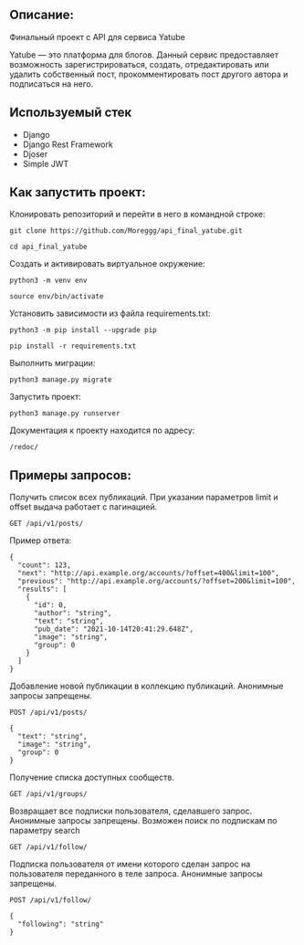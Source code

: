 ## Описание:

Финальный проект с API для сервиса Yatube

Yatube — это платформа для блогов. Данный сервис предоставляет возможность зарегистрироваться, создать, отредактировать или удалить собственный пост, прокомментировать пост другого автора и подписаться на него.

## Используемый стек

- Django
- Django Rest Framework
- Djoser
- Simple JWT

## Как запустить проект:

Клонировать репозиторий и перейти в него в командной строке:

```
git clone https://github.com/Moreggg/api_final_yatube.git
```

```
cd api_final_yatube
```

Cоздать и активировать виртуальное окружение:
```
python3 -m venv env
```

```
source env/bin/activate
```


Установить зависимости из файла requirements.txt:

```
python3 -m pip install --upgrade pip
```

```
pip install -r requirements.txt
```

Выполнить миграции:

```
python3 manage.py migrate
```

Запустить проект:

```
python3 manage.py runserver
```

Документация к проекту находится по адресу:

```
/redoc/
```

## Примеры запросов:
Получить список всех публикаций. При указании параметров limit и offset выдача работает с пагинацией.
```
GET /api/v1/posts/
```
Пример ответа:
```
{
  "count": 123,
  "next": "http://api.example.org/accounts/?offset=400&limit=100",
  "previous": "http://api.example.org/accounts/?offset=200&limit=100",
  "results": [
    {
      "id": 0,
      "author": "string",
      "text": "string",
      "pub_date": "2021-10-14T20:41:29.648Z",
      "image": "string",
      "group": 0
    }
  ]
}
```
Добавление новой публикации в коллекцию публикаций. Анонимные запросы запрещены.
```
POST /api/v1/posts/
```
```
{
  "text": "string",
  "image": "string",
  "group": 0
}
```
Получение списка доступных сообществ.
```
GET /api/v1/groups/
```
Возвращает все подписки пользователя, сделавшего запрос. Анонимные запросы запрещены.
Возможен поиск по подпискам по параметру search
```
GET /api/v1/follow/
```
Подписка пользователя от имени которого сделан запрос на пользователя переданного в теле запроса. Анонимные запросы запрещены.
```
POST /api/v1/follow/
```

```
{
  "following": "string"
}
```

